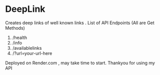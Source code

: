 # DeepLink
Creates deep links of well known links .
List of API Endpoints (All are Get Methods)
1. /health
2. /info
3. /availablelinks
4. /?url=your-url-here

Deployed on Render.com , may take time to start.
Thankyou for using my API
